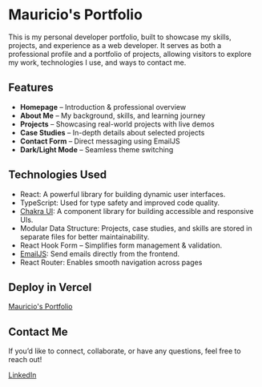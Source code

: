 # Mauricio's Portfolio

This is my personal developer portfolio, built to showcase my skills, projects, and experience as a web developer.
It serves as both a professional profile and a portfolio of projects, allowing visitors to explore my work, technologies I use, and ways to contact me.

## Features

- **Homepage** – Introduction & professional overview
- **About Me** – My background, skills, and learning journey
- **Projects** – Showcasing real-world projects with live demos
- **Case Studies** – In-depth details about selected projects
- **Contact Form** – Direct messaging using EmailJS
- **Dark/Light Mode** – Seamless theme switching

## Technologies Used

- React: A powerful library for building dynamic user interfaces.
- TypeScript: Used for type safety and improved code quality.
- [Chakra UI](https://chakra-ui.com/): A component library for building accessible and responsive UIs.
- Modular Data Structure: Projects, case studies, and skills are stored in separate files for better maintainability.
- React Hook Form – Simplifies form management & validation.
- [EmailJS](https://www.emailjs.com/docs/tutorial/overview/): Send emails directly from the frontend.
- React Router: Enables smooth navigation across pages

## Deploy in Vercel

[Mauricio's Portfolio](https://mauricioerazo-portfolio.vercel.app/)

## Contact Me

If you’d like to connect, collaborate, or have any questions, feel free to reach out!

[LinkedIn](https://www.linkedin.com/in/mauricio-erazo-/)
